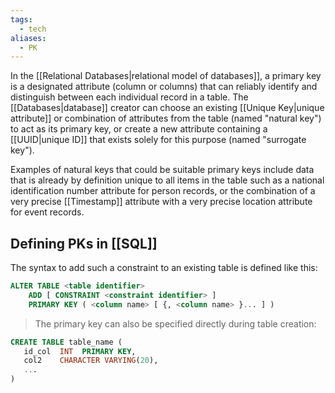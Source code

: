 ```yaml
---
tags:
  - tech
aliases:
  - PK
---
```

In the [[Relational Databases|relational model of databases]], a primary key is a designated attribute (column or columns) that can reliably identify and distinguish between each individual record in a table. 
The [[Databases|database]] creator can choose an existing [[Unique Key|unique attribute]] or combination of attributes from the table (named "natural key") to act as its primary key, or create a new attribute containing a [[UUID|unique ID]] that exists solely for this purpose (named "surrogate key").

Examples of natural keys that could be suitable primary keys include data that is already by definition unique to all items in the table such as a national identification number attribute for person records, or the combination of a very precise [[Timestamp]] attribute with a very precise location attribute for event records.

## Defining PKs in [[SQL]]
The syntax to add such a constraint to an existing table is defined like this:
```sql
ALTER TABLE <table identifier> 
    ADD [ CONSTRAINT <constraint identifier> ] 
    PRIMARY KEY ( <column name> [ {, <column name> }... ] )
```

> The primary key can also be specified directly during table creation:
```sql
CREATE TABLE table_name (
   id_col  INT  PRIMARY KEY,
   col2    CHARACTER VARYING(20),
   ...
)
```
